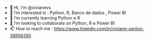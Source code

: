 - 👋 Hi, I’m @vivianevs
- 👀 I’m interested in : Python, R, Banco de dados , Power BI
- 🌱 I’m currently learning Python e R
- 💞️ I’m looking to collaborate on Python, R e Power BI
- 📫 How to reach me : https://www.linkedin.com/in/viviane-santos-38956260

<!---
vivianevs/vivianevs is a ✨ special ✨ repository because its `README.md` (this file) appears on your GitHub profile.
You can click the Preview link to take a look at your changes.
--->
